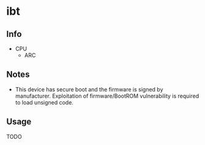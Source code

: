 # ibt

## Info

- CPU
  - ARC

## Notes

 - This device has secure boot and the firmware is signed by manufacturer. Exploitation of firmware/BootROM vulnerability is required to load unsigned code.

## Usage

TODO

